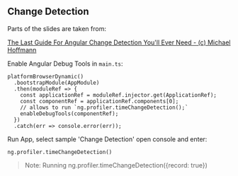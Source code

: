 ## Change Detection

Parts of the slides are taken from:

[The Last Guide For Angular Change Detection You'll Ever Need - (c) Michael Hoffmann](https://www.mokkapps.de/blog/the-last-guide-for-angular-change-detection-you-will-ever-need/#:~:text=By%20default%2C%20Angular%20Change%20Detection,which%20produces%20VM%2Doptimized%20code.)

Enable Angular Debug Tools in `main.ts`:

```
platformBrowserDynamic()
  .bootstrapModule(AppModule)
  .then(moduleRef => {
    const applicationRef = moduleRef.injector.get(ApplicationRef);
    const componentRef = applicationRef.components[0];
    // allows to run `ng.profiler.timeChangeDetection();`
    enableDebugTools(componentRef);
  })
  .catch(err => console.error(err));
```

Run App, select sample 'Change Detection' open console and enter:

```
ng.profiler.timeChangeDetection()
```

> Note: Running ng.profiler.timeChangeDetection({record: true})
